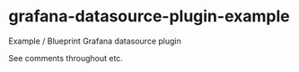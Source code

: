 # grafana-datasource-plugin-example
Example / Blueprint Grafana datasource plugin

See comments throughout etc.
